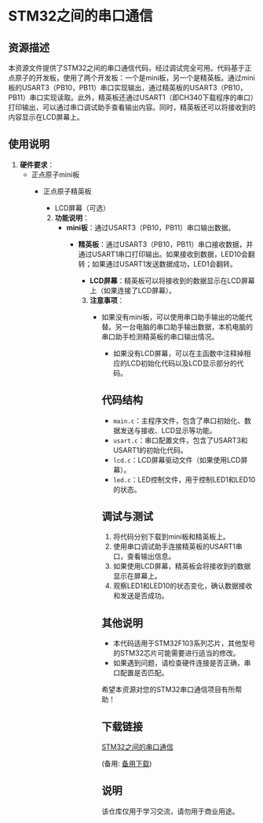# STM32之间的串口通信

## 资源描述

本资源文件提供了STM32之间的串口通信代码，经过调试完全可用。代码基于正点原子的开发板，使用了两个开发板：一个是mini板，另一个是精英板。通过mini板的USART3（PB10，PB11）串口实现输出，通过精英板的USART3（PB10，PB11）串口实现读取。此外，精英板还通过USART1（即CH340下载程序的串口）打印输出，可以通过串口调试助手查看输出内容。同时，精英板还可以将接收到的内容显示在LCD屏幕上。

## 使用说明

1. **硬件要求**：
   - 正点原子mini板
      - 正点原子精英板
         - LCD屏幕（可选）

         2. **功能说明**：
            - **mini板**：通过USART3（PB10，PB11）串口输出数据。
               - **精英板**：通过USART3（PB10，PB11）串口接收数据，并通过USART1串口打印输出。如果接收到数据，LED10会翻转；如果通过USART1发送数据成功，LED1会翻转。
                  - **LCD屏幕**：精英板可以将接收到的数据显示在LCD屏幕上（如果连接了LCD屏幕）。

                  3. **注意事项**：
                     - 如果没有mini板，可以使用串口助手输出的功能代替。另一台电脑的串口助手输出数据，本机电脑的串口助手检测精英板的串口输出情况。
                        - 如果没有LCD屏幕，可以在主函数中注释掉相应的LCD初始化代码以及LCD显示部分的代码。

                        ## 代码结构

                        - `main.c`：主程序文件，包含了串口初始化、数据发送与接收、LCD显示等功能。
                        - `usart.c`：串口配置文件，包含了USART3和USART1的初始化代码。
                        - `lcd.c`：LCD屏幕驱动文件（如果使用LCD屏幕）。
                        - `led.c`：LED控制文件，用于控制LED1和LED10的状态。

                        ## 调试与测试

                        1. 将代码分别下载到mini板和精英板上。
                        2. 使用串口调试助手连接精英板的USART1串口，查看输出信息。
                        3. 如果使用LCD屏幕，精英板会将接收到的数据显示在屏幕上。
                        4. 观察LED1和LED10的状态变化，确认数据接收和发送是否成功。

                        ## 其他说明

                        - 本代码适用于STM32F103系列芯片，其他型号的STM32芯片可能需要进行适当的修改。
                        - 如果遇到问题，请检查硬件连接是否正确，串口配置是否匹配。

                        希望本资源对您的STM32串口通信项目有所帮助！

                        ## 下载链接
                        [STM32之间的串口通信](https://pan.quark.cn/s/2b8279a5b880) 

                        (备用: [备用下载](https://pan.baidu.com/s/1CkcOANia749SQS6-al48sA?pwd=1234))

                        ## 说明

                        该仓库仅用于学习交流，请勿用于商业用途。
